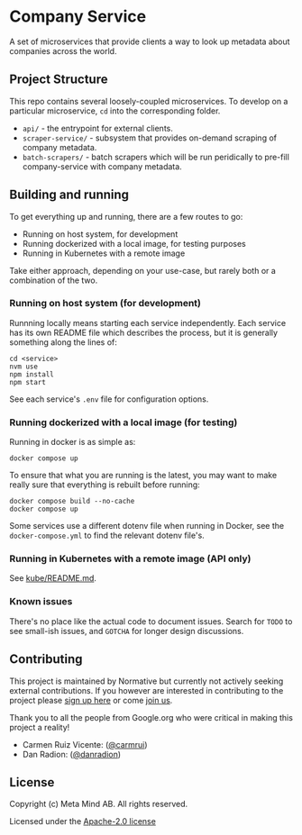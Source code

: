 # Company Service

A set of microservices that provide clients a way to look up metadata about companies across the world.

## Project Structure

This repo contains several loosely-coupled microservices. To develop on a particular microservice, `cd` into the corresponding folder.

- `api/` - the entrypoint for external clients.
- `scraper-service/` - subsystem that provides on-demand scraping of company metadata.
- `batch-scrapers/` - batch scrapers which will be run peridically to pre-fill company-service with company metadata.

## Building and running

To get everything up and running, there are a few routes to go:

- Running on host system, for development
- Running dockerized with a local image, for testing purposes
- Running in Kubernetes with a remote image

Take either approach, depending on your use-case, but rarely both or a combination of the two.

### Running on host system (for development)

Runnning locally means starting each service independently. Each service has its own README file
which describes the process, but it is generally something along the lines of:

```
cd <service>
nvm use
npm install
npm start
```

See each service's `.env` file for configuration options.

### Running dockerized with a local image (for testing)

Running in docker is as simple as:

```
docker compose up
```

To ensure that what you are running is the latest, you may want to make really sure that everything is
rebuilt before running:

```
docker compose build --no-cache
docker compose up
```

Some services use a different dotenv file when running in Docker, see
the `docker-compose.yml` to find the relevant dotenv file's.

### Running in Kubernetes with a remote image (API only)

See [kube/README.md](kube/README.md).

### Known issues

There's no place like the actual code to document issues. Search for `TODO`
to see small-ish issues, and `GOTCHA` for longer design discussions.

## Contributing

This project is maintained by Normative but currently not actively seeking external contributions. If you however are interested in contributing to the project please [sign up here](https://docs.google.com/forms/d/e/1FAIpQLSe80c9nrHlAq6w2vUbeFSPVGG7IPqorKMkizhHJ98viwnT-OA/viewform?usp=sf_link) or come [join us](https://normative.io/jobs/).

Thank you to all the people from Google.org who were critical in making this project a reality!
- Carmen Ruiz Vicente: ([@carmrui](https://github.com/carmrui))
- Dan Radion: ([@danradion](https://github.com/danradion))

## License
Copyright (c) Meta Mind AB. All rights reserved.

Licensed under the [Apache-2.0 license](/LICENSE)

